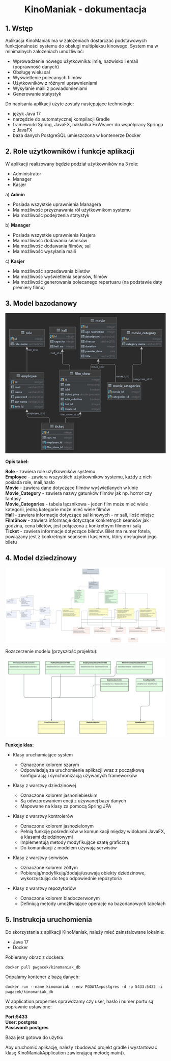 ﻿
<h1 align="center">KinoManiak - dokumentacja</h1>

<h2>1. Wstęp</h2>

Aplikacja KinoManiak ma w założeniach dostarczać podstawowych funkcjonalności
systemu do obsługi multipleksu kinowego. System ma w minimalnych założeniach umożliwiać:

- Wprowadzenie nowego użytkownika: imię, nazwisko i email (poprawność danych)
- Obsługę wielu sal
- Wyświetlenie polecanych filmów
- Użytkowników z różnymi uprawnieniami
- Wysyłanie maili z powiadomieniami
- Generowanie statystyk

Do napisania aplikacji użyte zostały następujące technologie:

- język Java 17
- narzędzie do automatycznej kompilacji Gradle
- frameworki Spring, JavaFX, nakładka FxWeaver do współpracy Springa z JavaFX
- baza danych PostgreSQL umieszczona w kontenerze Docker


<h2>2. Role użytkowników i funkcje aplikacji</h2>


W aplikacji realizowany będzie podział użytkowników na 3 role:

- Administrator
- Manager
- Kasjer

a) **Admin**
- Posiada wszystkie uprawnienia Managera
- Ma możliwość przyznawania ról użytkownikom systemu
- Ma możliwość podejrzenia statystyk

b) **Manager**

- Posiada wszystkie uprawnienia Kasjera
- Ma możliwość dodawania seansów
- Ma możliwość dodawania filmów, sal
- Ma możliwość wysyłania maili


c) **Kasjer**

- Ma możliwość sprzedawania biletów
- Ma możliwość wyświetlenia seansów, filmów
- Ma możliwość generowania polecanego repertuaru (na podstawie daty premiery filmu)


<h2>3. Model bazodanowy</h2>

  
![Scheme](images/baza.jpg)

  
**Opis tabel:**

**Role** - zawiera role użytkowników systemu    
**Employee** -  zawiera wszystkich użytkowników systemu, każdy z nich posiada role, mail,hasło  
**Movie** - zawiera dane dotyczące filmów wyświetlanych w kinie       
**Movie_Category** - zawiera nazwy gatunków filmów jak np. horror czy fantasy       
**Movie_Categories** - tabela łącznikowa - jeden film może mieć wiele kategorii,
jedną kategorie może mieć wiele filmów   
**Hall** - zawiera informacje dotyczące sal kinowych - nr sali, ilość miejsc    
**FilmShow** - zawiera informacje dotyczące konkretnych seansów jak godzina, cena biletów, jest połączona z konkretnym filmem i salą    
**Ticket** - zawiera informacje dotyczące biletów. Bilet ma numer fotela, powiązany jest z konkretnym seansem i kasjerem, który obsługiwał jego biletu


<h2>4. Model dziedzinowy</h2>
  
![Scheme](images/KinoManiak.jpeg)
  

Rozszerzenie modelu (przyszłość projektu):

![Scheme](images/Extend.jpeg)

**Funkcje klas:**
- Klasy uruchamiające system
  - Oznaczone kolorem szarym
  - Odpowiadają za uruchomienie aplikacji wraz z początkową konfiguracją i synchronizacją używanych frameworków

- Klasy z warstwy dziedzinowej
  - Oznaczone kolorem jasnoniebieskim
  - Są odwzorowaniem encji z używanej bazy danych
  - Mapowane na klasy za pomocą Spring JPA


- Klasy z warstwy kontrolerów
  - Oznaczone kolorem jasnozielonym
  - Pełnią funkcję pośredników w komunikacji między widokami JavaFX, a klasami dziedzinowymi
  - Implementują metody modyfikujące szatę graficzną
  - Do komunikacji z modelem używają serwisów

- Klasy z warstwy serwisów
  - Oznaczone kolorem żółtym
  - Pobierają/modyfikują/dodają/usuwają obiekty dziedzinowe, wykorzystując do tego odpowiednie repozytoria

- Klasy z warstwy repozytoriów
  - Oznaczone kolorem bladoczerwonym
  - Definiują metody umożliwiające operacje na bazodanowych tabelach


<h2>5. Instrukcja uruchomienia</h2>

Do skorzystania z aplikacji KinoManiak, należy mieć zainstalowane lokalnie:
- Java 17
- Docker

Pobieramy obraz z dockera:
```
docker pull pwgacek/kinomaniak_db
```
Odpalamy kontener z bazą danych:
```
docker run --name kinomaniak --env PGDATA=postgres -d -p 5433:5432 -i pwgacek/kinomaniak_db
```
W application.properties sprawdzamy czy user, hasło i numer portu są poprawnie ustawione:

**Port:5433**   
**User: postgres**  
**Password: postgres**

Baza jest gotowa do użytku

Aby uruchomić aplikację, należy zbudować projekt gradle i wystartować klasę KinoManiakApplication zawierającą metodę main().

